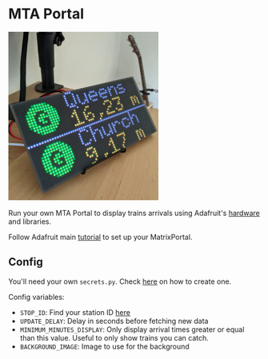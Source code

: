 # MTA Portal

<img src="MTAPortal.jpg" alt="drawing" width="300"/>

Run your own MTA Portal to display trains arrivals using Adafruit's [hardware](https://www.adafruit.com/product/4812) and libraries.

Follow Adafruit main [tutorial](https://learn.adafruit.com/adafruit-matrixportal-m4) to set up your MatrixPortal.

## Config

You'll need your own `secrets.py`. Check [here](https://learn.adafruit.com/adafruit-matrixportal-m4/internet-connect) on how to create one.

Config variables:

- `STOP_ID`: Find your station ID [here](https://github.com/jonthornton/MTAPI/blob/master/data/stations.json)
- `UPDATE_DELAY`: Delay in seconds before fetching new data
- `MINIMUM_MINUTES_DISPLAY`: Only display arrival times greater or equal than this value. Useful to only show trains you can catch.
- `BACKGROUND_IMAGE`: Image to use for the background
